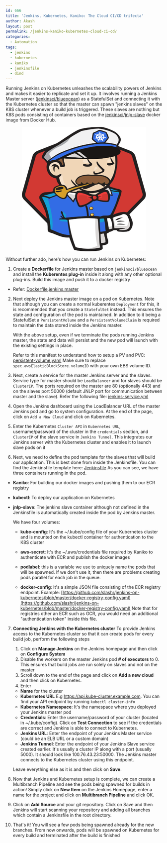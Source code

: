 ```yaml
---
id: 666
title: 'Jenkins, Kubernetes, Kaniko: The Cloud CI/CD trifecta'
author: Akash
layout: post
permalink: /jenkins-kaniko-kubernetes-cloud-ci-cd/
categories:
  - Automation
tags:
  - jenkins
  - kubernetes
  - kaniko
  - jenkinsfile
  - dind
---
```


Running Jenkins on Kubernetes unleashes the scalability powers of Jenkins and makes it easier to replicate and set it up. It involves running a Jenkins Master server ([jenkinsci/blueocean](https://hub.docker.com/r/jenkinsci/blueocean)) as a StatefulSet and connecting it with the Kubernetes cluster so that the master can spawn "jenkins slaves" on the K8S cluster whenever a build job is triggered. These slaves are nothing but K8S pods consisting of containers based on the [jenkinsci/jnlp-slave](https://hub.docker.com/r/jenkinsci/jnlp-slave) docker image from Docker Hub. 
<center><img src="/assets/images/jenkins-kubernetes-logo.svg" height="400" width="400"  alt="jenkins-with-kubernetes-hat""></center>
<!--more-->

Without further ado, here's how you can run Jenkins on Kubernetes: 
1. Create a **Dockerfile** for Jenkins master based on ```jenkinsci/blueocean``` and install the **Kuberentes plug-in** inside it along with any other optional plug-ins. Build this image and push it to a docker registry 
  * Refer: [Dockerfile.jenkins.master](https://github.com/slashr/jenkins-on-kubernetes/blob/master/Dockerfile.jenkins.master)

2. Next deploy the Jenkins master image on a pod on Kubernetes. Note that although you can create a normal kuberentes ```Deployment``` for this, it is recommended that you create a ```StatefulSet``` instead. This ensures the state and configuration of the pod is maintained. In addition to it being a StatefulSet a ```PersistentVolume``` and a ```PersistentVolumeClaim``` is required to maintain the data stored inside the Jenkins master. 

   With the above setup, even if we terminate the pods running Jenkins master, the state and data will persist and the new pod will launch with the existing settings in place. 
   
   Refer to this manifest to understand how to setup a PV and PVC: [persistent-volume.yaml](https://github.com/slashr/jenkins-on-kubernetes/blob/master/persistent-volume.yaml) Make sure to replace ```spec.awsElasticBlockStore.volumeID``` with your own EBS volume ID.
 
3. Next, create a service for the master Jenkins server and the slaves. Service type for master should be ```LoadBalancer``` and for slaves should be ```ClusterIP```. The ports required on the master are 80 (optionally 443) and on the slaves port 50000 (default JNLP port for communication between master and the slave). Refer the following file: [jenkins-service.yml](https://github.com/slashr/jenkins-on-kubernetes/blob/master/jenkins-service.yml)
4. Open the Jenkins dashboard using the LoadBalancer URL of the master Jenkins pod and go to system configuration. At the end of the page, click on ```Add a New Cloud``` and click on Kubernetes.
5. Enter the Kubernetes ```Cluster API``` in ```Kubernetes URL```, username/password of the cluster in the ```credentials``` section, and ```ClusterIP``` of the slave service in ```Jenkins Tunnel```. This integrates our Jenkins server with the Kubernetes cluster and enables it to launch slave pods on it
6. Next, we need to define the pod template for the slaves that will build our application. This is best done from inside the Jenkinsfile. You can find the Jenkinsfile template here: [Jenkinsfile](https://github.com/slashr/jenkins-on-kubernetes/blob/master/Jenkinsfile) 
As you can see, we have three containers running in the pod.
  * **Kaniko**: For building our docker images and pushing them to our ECR registry
  * **kubectl**: To deploy our application on Kubernetes
  * **jnlp-slave**: The jenkins slave container although not defined in the Jenkinsfile is automatically created inside the pod by Jenkins master.

	We have four volumes:

    * **kube-config**: It's the ~/.kube/config file of your Kubernetes cluster and is mounted on the kubectl container for authentication to the K8S cluster

    * **aws-secret**: It's the ~/.aws/credentials file required by Kaniko to authenticate with ECR and publish the docker images

    * **podlabel**: this is a variable we use to uniquely name the pods that will be spawned. If we don't use it, then there are problems creating pods parallel for each job in the queue.

    * **docker-config**: It's a simple JSON file consisting of the ECR registry endpoint. Example: [https://github.com/slashr/jenkins-on-kubernetes/blob/master/docker-registry-config.yaml](https://github.com/slashr/jenkins-on-kubernetes/blob/master/docker-registry-config.yaml)
Note that for registries other an ECR such as GCR, you would need an additional "authentication token" inside this file.

7. **Connecting Jenkins with the Kubernetes cluster**
To provide Jenkins access to the Kubernetes cluster so that it can create pods for every build job, perform the following steps
    1. Click on **Manage Jenkins** on the Jenkins homepage and then click on **Configure System**  
    2. Disable the workers on the master Jenkins pod **# of executors** to 0. This ensures that build jobs are run solely on slaves and not on the master
    3. Scroll down to the end of the page and click on **Add a new cloud** and then click on Kubernetes. 
    4. Enter 
     * **Name** for the cluster
     * **Kubernetes URL** E.g https://api.kube-cluster.example.com. You can find your API endpoint by running ```kubectl cluster-info```
     * **Kubernetes Namespace**: It's the namespace where you deployed your Jenkins master pod
     * **Credentials**: Enter the username/password of your cluster (located in ~/.kube/config). Click on **Test Connection** to see if the credentials are correct and Jenkins is able to connect to Kubernetes.
     * **Jenkins URL**: Enter the endpoint of your Jenkins Master service (could be an ELB URL or a custom domain)
     * **Jenkins Tunnel**: Enter the endpoint of your Jenkins Slave service created earlier. It's usually a cluster IP along with a port (usually 5000). It should look like 100.76.43.23:50000. The Jenkins master connects to the Kubernetes cluster using this endpoint.
     
     Leave everything else as it is and then click on **Save**.

8. Now that Jenkins and Kubernetes setup is complete, we can create a Multibranch Pipeline and see the pods being spawned for builds in action! Simply click on **New Item** on the Jenkins Homepage, enter a name for the project and click on **Multibranch Pipeline** and click OK. 
9. Click on **Add Source** and your git repository. Click on Save and then Jenkins will start scanning your repository and adding all branches which contain a Jenkinsfile in the root directory. 
10. That's it! You will see a few pods being spawned already for the new branches. From now onwards, pods will be spawned on Kubernetes for every build and terminated after the build is finished 

